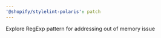 ```yaml
---
'@shopify/stylelint-polaris': patch
---
```


Explore RegExp pattern for addressing out of memory issue
